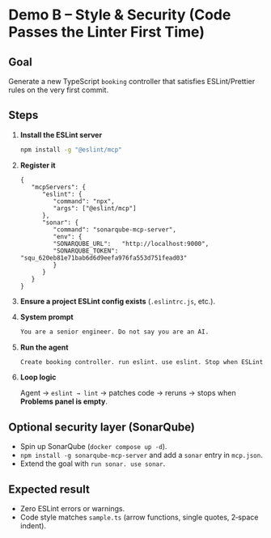# Demo B – Style & Security (Code Passes the Linter First Time)

## Goal

Generate a new TypeScript `booking` controller that satisfies ESLint/Prettier rules on the very first commit.

## Steps

1. **Install the ESLint server**

   ```bash
   npm install -g "@eslint/mcp"
   ```

2. **Register it**

   ```jsonc
   {
      "mcpServers": {
         "eslint": {
            "command": "npx",
            "args": ["@eslint/mcp"]
         },
         "sonar": {
            "command": "sonarqube-mcp-server",
            "env": {
            "SONARQUBE_URL":   "http://localhost:9000",
            "SONARQUBE_TOKEN": "squ_620eb81e71bab6d6d9eefa976fa553d751fead03"
            }
         }
      }
   }
   ```

3. **Ensure a project ESLint config exists** (`.eslintrc.js`, etc.).

4. **System prompt**

   ```txt
   You are a senior engineer. Do not say you are an AI.
   ```

5. **Run the agent**

   ```txt
   Create booking controller. run eslint. use eslint. Stop when ESLint=0.
   ```

6. **Loop logic**

   Agent → `eslint → lint` → patches code → reruns → stops when **Problems panel is empty**.

## Optional security layer (SonarQube)

* Spin up SonarQube (`docker compose up -d`).  
* `npm install -g sonarqube-mcp-server` and add a `sonar` entry in `mcp.json`.  
* Extend the goal with `run sonar. use sonar`.

## Expected result

* Zero ESLint errors or warnings.  
* Code style matches `sample.ts` (arrow functions, single quotes, 2‑space indent).
